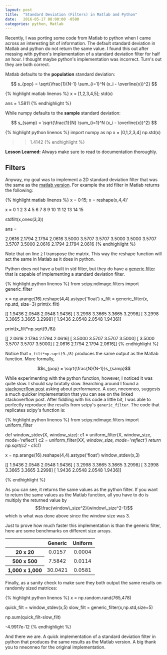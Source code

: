 ```yaml
---
layout: post
title:  "Standard Deviation (Filters) in Matlab and Python"
date:   2016-05-17 08:00:00 -0500
categories: python, Matlab
---
```



Recently, I was porting some code from Matlab to python when I came across an interesting bit of information. The default standard deviation in Matlab and python do not return the same value. I found this out after messing with python's implementation of a standard deviation filter for half an hour. I thought maybe python's implementation was incorrect. Turn's out they are both correct.

Matlab defaults to the **population** standard deviation:

$$ s_{pop} = \sqrt{\frac{1}{N-1} \sum_{i=1}^N (x_i - \overline{x})^2} $$

{% highlight matlab linenos %}
x = [1,2,3,4,5];
std(x)

ans =
  1.5811
{% endhighlight %}

While numpy defaults to the **sample** standard deviation:

$$ s_{samp} = \sqrt{\frac{1}{N} \sum_{i=1}^N (x_i - \overline{x})^2} $$

{% highlight python linenos %}
import numpy as np
x = [0,1,2,3,4]
np.std(x)

>>1.4142
{% endhighlight %}

**Lesson Learned:** Always make sure to read to documentation thoroughly.

## Filters

Anyway, my goal was to implement a 2D standard deviation filter that was the same as the [matlab version][matlab-std-filt]. For example the std filter in Matlab returns the following:

{% highlight matlab linenos %}
x = 0:15;
x = reshape(x,4,4)'

x =
  0   1   2   3
  4   5   6   7
  8   9   10  11
  12  13  14  15

stdfilt(x,ones(3,3))

ans =

  2.0616  2.1794  2.1794  2.0616
  3.5000  3.5707  3.5707  3.5000
  3.5000  3.5707  3.5707  3.5000
  2.0616  2.1794  2.1794  2.0616
{% endhighlight %}

Note that on line `2` I transpose the matrix. This way the reshape function will act the same in Matlab as it does in python.

Python does not have a built in std filter, but they do have a [generic filter][generic-filter] that is capable of implementing a standard deviation filter.

{% highlight python linenos %}
from scipy.ndimage.filters import generic_filter

x = np.arange(16).reshape(4,4).astype('float')
x_filt = generic_filter(x, np.std, size=3)
print(x_filt)

[[ 1.9436  2.0548  2.0548  1.9436]
 [ 3.2998  3.3665  3.3665  3.2998]
 [ 3.2998  3.3665  3.3665  3.2998]
 [ 1.9436  2.0548  2.0548  1.9436]]

print(x_filt*np.sqrt(9./8))

[[ 2.0616  2.1794  2.1794  2.0616]
 [ 3.5000  3.5707  3.5707  3.5000]
 [ 3.5000  3.5707  3.5707  3.5000]
 [ 2.0616  2.1794  2.1794  2.0616]]
{% endhighlight %}

Notice that `x_filt*np.sqrt(9./8)` produces the same output as the Matlab function. More formally,

$$s_{pop} = \sqrt{\frac{N}{N-1}}s_{samp}$$

While experimenting with the python function, however, I noticed it was quite slow. I should say brutally slow. Searching around I found a [stackoverflow post][stack-overflow] asking about performance. A user, nneonneo, suggests a much quicker implementation that you can see on the linked stackoverflow post. After fiddling with his code a little bit, I was able to perfectly reproduce the results from scipy's `generic_filter`. The code that replicates scipy's function is:

{% highlight python linenos %}
from scipy.ndimage.filters import uniform_filter

def window_stdev(X, window_size):
    c1 = uniform_filter(X, window_size, mode='reflect')
    c2 = uniform_filter(X*X, window_size, mode='reflect')
    return np.sqrt(c2 - c1*c1)

x = np.arange(16).reshape(4,4).astype('float')
window_stdev(x,3)

[[ 1.9436  2.0548  2.0548  1.9436]
 [ 3.2998  3.3665  3.3665  3.2998]
 [ 3.2998  3.3665  3.3665  3.2998]
 [ 1.9436  2.0548  2.0548  1.9436]]

{% endhighlight %}

As you can see, it returns the same values as the python filter. If you want to return the same values as the Matlab function, all you have to do is multiply the returned value by $$\frac{window\_size^2}{window\_size^2-1}$$ which is what was done above since the window size was 3.

Just to prove how much faster this implementation is than the generic filter, here are some benchmarks on different size arrays.

<table align="center" border="0" class="dataframe" cellpadding="4">
  <thead>
    <tr style="text-align: center;">
      <th></th>
      <th>Generic</th>
      <th>Uniform</th>
    </tr>
  </thead>
  <tbody>
    <tr style="text-align: center;">
      <th>20 x 20</th>
      <td>0.0157</td>
      <td>0.0004</td>
    </tr>
    <tr style="text-align: center;">
      <th>500 x 500</th>
      <td>7.5842</td>
      <td>0.0114</td>
    </tr>
    <tr style="text-align: center;">
      <th>1,000 x 1,000</th>
      <td>30.0421</td>
      <td>0.0581</td>
    </tr>
  </tbody>
</table>

Finally, as a sanity check to make sure they both output the same results on randomly sized matrices:

{% highlight python linenos %}
x = np.random.rand(765,478)

quick_filt = window_stdev(x,5)
slow_filt = generic_filter(x,np.std,size=5)

np.sum(quick_filt-slow_filt)

-4.9917e-12
{% endhighlight %}

And there we are. A quick implementation of a standard deviation filter in python that produces the same results as the Matlab version. A big thank you to nneonneo for the original implementation.





[matlab-std-filt]: http://www.mathworks.com/help/images/ref/stdfilt.html?requestedDomain=www.mathworks.com

[generic-filter]: http://docs.scipy.org/doc/scipy-0.16.1/reference/generated/scipy.ndimage.filters.generic_filter.html

[stack-overflow]: http://stackoverflow.com/questions/18419871/improving-code-efficiency-standard-deviation-on-sliding-windows
